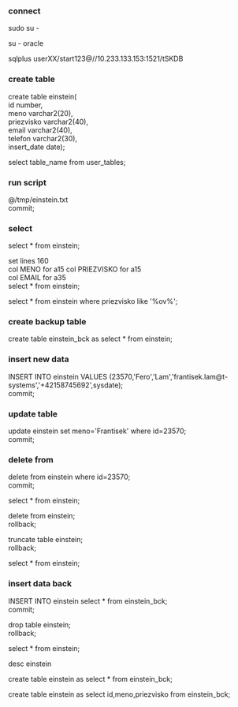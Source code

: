 
### connect

sudo su - <br />
 
su - oracle <br />

sqlplus userXX/start123@//10.233.133.153:1521/tSKDB <br />

### create table

create table einstein( <br />
id number, <br />
meno varchar2(20), <br />
priezvisko varchar2(40), <br />
email varchar2(40), <br />
telefon varchar2(30), <br />
insert_date date); <br />

select table_name from user_tables; <br />

### run script

@/tmp/einstein.txt <br />
commit; 

### select

select * from einstein; <br />

set lines 160 <br />
col MENO for a15
col PRIEZVISKO for a15 <br />
col EMAIL for a35 <br />
select * from einstein; <br />

select * from einstein where priezvisko like '%ov%'; <br />

### create backup table

create table einstein_bck as select * from einstein;

### insert new data

INSERT INTO einstein VALUES (23570,'Fero','Lam','frantisek.lam@t-systems','+42158745692',sysdate);<br />
commit;

### update table

update einstein set meno='Frantisek' where id=23570; <br />
commit;

### delete from

delete from einstein where id=23570; <br />
commit; <br />

select * from einstein; <br />

delete from einstein; <br />
rollback; <br />

truncate table einstein; <br />
rollback; <br />

select * from einstein; <br />

### insert data back

INSERT INTO einstein select * from einstein_bck; <br />
commit; <br />

drop table einstein; <br />
rollback; <br />

select * from einstein; <br />

desc einstein <br />

create table einstein as select * from einstein_bck; <br />

create table einstein as select id,meno,priezvisko from einstein_bck; <br />







